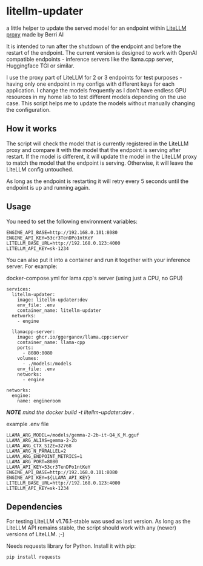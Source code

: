 # litellm-updater

a little helper to update the served model for an endpoint within [LiteLLM proxy](https://github.com/BerriAI/litellm) made by Berri AI

It is intended to run after the shutdown of the endpoint and before the restart of the endpoint. The current version is designed to work with OpenAI compatible endpoints - inference servers like the llama.cpp server, Huggingface TGI or similar.

I use the proxy part of LiteLLM for 2 or 3 endpoints for test purposes - having only one endpoint in my configs with different keys for each application. I change the models frequently as I don't have endless GPU resources in my home lab to test different models depending on the use case. This script helps me to update the models without manually changing the configuration.

## How it works

The script will check the model that is currently registered in the LiteLLM proxy and compare it with the model that the endpoint is serving after restart. If the model is different, it will update the model in the LiteLLM proxy to match the model that the endpoint is serving. Otherwise, it will leave the LiteLLM config untouched.

As long as the endpoint is restarting it will retry every 5 seconds until the endpoint is up and running again.

## Usage

You need to set the following environment variables:

```
ENGINE_API_BASE=http://192.168.0.101:8080
ENGINE_API_KEY=53cr3TenDPo1ntKeY
LITELLM_BASE_URL=http://192.168.0.123:4000
LITELLM_API_KEY=sk-1234
```

You can also put it into a container and run it together with your inference server. For example:

docker-compose.yml for lama.cpp's server (using just a CPU, no GPU)

```
services:
  litellm-updater:
    image: litellm-updater:dev
    env_file: .env
    container_name: litellm-updater
  networks:
    - engine

  llamacpp-server:
    image: ghcr.io/ggerganov/llama.cpp:server
    container_name: llama-cpp
    ports:
      - 8080:8080
    volumes:
      - ./models:/models
    env_file: .env
    networks:
      - engine

networks:
  engine:
    name: engineroom
```

_**NOTE** mind the docker build -t litellm-updater:dev ._

example .env file

```
LLAMA_ARG_MODEL=/models/gemma-2-2b-it-Q4_K_M.gguf
LLAMA_ARG_ALIAS=gemma-2-2b
LLAMA_ARG_CTX_SIZE=32768
LLAMA_ARG_N_PARALLEL=2
LLAMA_ARG_ENDPOINT_METRICS=1
LLAMA_ARG_PORT=8080
LLAMA_API_KEY=53cr3TenDPo1ntKeY
ENGINE_API_BASE=http://192.168.0.101:8080
ENGINE_API_KEY=${LLAMA_API_KEY}
LITELLM_BASE_URL=http://192.168.0.123:4000
LITELLM_API_KEY=sk-1234
```

## Dependencies

For testing LiteLLM v1.76.1-stable was used as last version. As long as the LiteLLM API remains stable, the script should work with any (newer) versions of LiteLLM. ;-)

Needs requests library for Python. Install it with pip:

```
pip install requests
```
